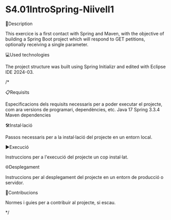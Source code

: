 # S4.01IntroSpring-Niivell1

📄Description

This exercice is a first contact with Spring and Maven, with the objective of building a Spring Boot project which will respond to GET petitions, optionally receiving a single parameter.


💻Used technologies

The project structure was built using Spring Initializr and edited with Eclipse IDE 2024-03. 

/*

📋Requisits

Especificacions dels requisits necessaris per a poder executar el projecte, com ara versions de programari, dependències, etc.
Java 17
Spring 3.3.4
Maven dependencies


🛠️Instal·lació

Passos necessaris per a la instal·lació del projecte en un entorn local.


▶️Execució

Instruccions per a l'execució del projecte un cop instal·lat.


🌐Desplegament

Instruccions per al desplegament del projecte en un entorn de producció o servidor.


🤝Contribucions

Normes i guies per a contribuir al projecte, si escau.

*/
